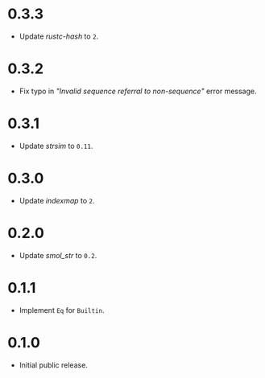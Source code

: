 # 0.3.3
* Update _rustc-hash_ to `2`.

# 0.3.2
* Fix typo in _"Invalid sequence referral to non-sequence"_ error message.

# 0.3.1
* Update _strsim_ to `0.11`.

# 0.3.0
* Update _indexmap_ to `2`.

# 0.2.0
* Update _smol_str_ to `0.2`.

# 0.1.1
* Implement `Eq` for `Builtin`.

# 0.1.0
* Initial public release.

